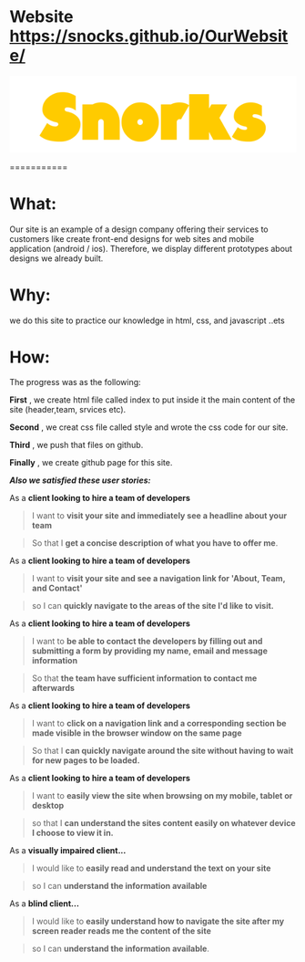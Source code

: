 # Website https://snocks.github.io/OurWebsite/

![alt text](https://raw.githubusercontent.com/snocks/OurWebsite/master/img/logo.png)

===========

# What:
Our site is an example of a design company offering their services to customers like
create front-end designs for
web sites and mobile application (android / ios).
Therefore, we display different prototypes about designs we already built.

# Why:
we do this site to practice our knowledge in html,
 css, and javascript ..ets

# How:
The progress was  as the following:

**First** , we create html file called index to put
inside it the main content of the site (header,team, srvices etc).


**Second** , we creat css file called style and wrote
the css code for our site.

**Third** , we push that files on github.

**Finally** , we create github page for this site.




  **_Also we satisfied these user stories:_**

 

As a **client looking to hire a team of developers**
> I want to **visit your site and immediately see a headline about your team**

> So that I **get a concise description of what you have to offer me**.

As a **client looking to hire a team of developers**
> I want to **visit your site and see a navigation link for 'About, Team, and Contact'**

> so I can **quickly navigate to the areas of the site I'd like to visit.**

As a **client looking to hire a team of developers**
> I want to **be able to contact the developers by filling out and submitting a form by providing my name, email and message information**

> So that **the team have sufficient information to contact me afterwards**

As a **client looking to hire a team of developers**
> I want to **click on a navigation link and a corresponding section be made visible in the browser window on the same page**

> So that I **can quickly navigate around the site without having to wait for new pages to be loaded.**

As a **client looking to hire a team of developers**
> I want to **easily view the site when browsing on my mobile, tablet or desktop**

> so that I **can understand the sites content easily on whatever device I choose to view it in.**

As a **visually impaired client...**

> I would like to **easily read and understand the text on your site**

> so I can **understand the information available**

As a **blind client...**
> I would like to **easily understand how to navigate the site after my screen reader reads me the content of the site**

> so I can **understand the information available**.
